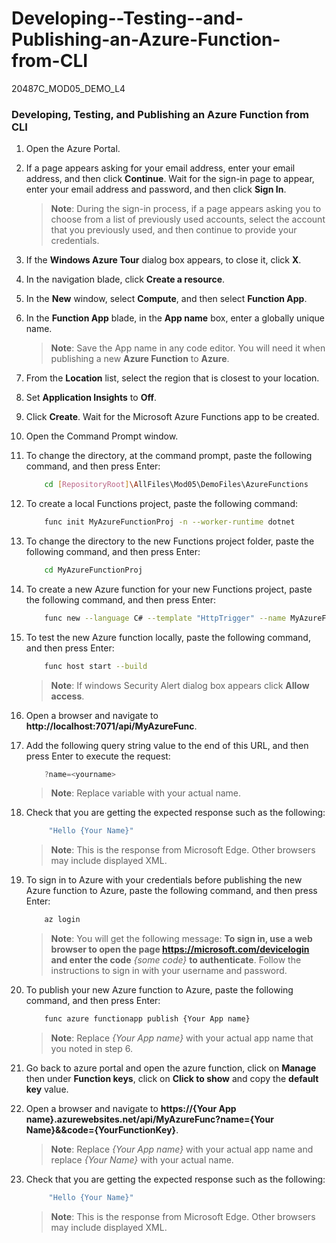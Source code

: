 # Developing--Testing--and-Publishing-an-Azure-Function-from-CLI
20487C_MOD05_DEMO_L4


### Developing, Testing, and Publishing an Azure Function from CLI

1. Open the Azure Portal.

2. If a page appears asking for your email address, enter your email address, and then click **Continue**. Wait for the sign-in page to appear, enter your email address and password, and then click **Sign In**.

   >**Note**: During the sign-in process, if a page appears asking you to choose from a list of previously used accounts, select the account that you previously used, and then continue to provide your credentials.

3. If the **Windows Azure Tour** dialog box appears, to close it, click **X**.

4. In the navigation blade, click **Create a resource**. 

5. In the **New** window, select **Compute**, and then select **Function App**.

6. In the **Function App** blade, in the **App name** box, enter a globally unique name.

   >**Note**: Save the App name in any code editor. You will need it when publishing a new **Azure Function** to **Azure**.

7. From the **Location** list, select the region that is closest to your location.

8. Set **Application Insights** to **Off**.

9. Click **Create**. Wait for the Microsoft Azure Functions app to be created.

10. Open the Command Prompt window.

11. To change the directory, at the command prompt, paste the following command, and then press Enter:

    ```bash
        cd [RepositoryRoot]\AllFiles\Mod05\DemoFiles\AzureFunctions
    ```

12. To create a local Functions project, paste the following command:

    ```bash
        func init MyAzureFunctionProj -n --worker-runtime dotnet
    ```

13. To change the directory to the new Functions project folder, paste the following command, and then press Enter:

    ```bash
        cd MyAzureFunctionProj
    ```

14. To create a new Azure function for your new Functions project, paste the following command, and then press Enter:

    ```bash
        func new --language C# --template "HttpTrigger" --name MyAzureFunc
    ```

15. To test the new Azure function locally, paste the following command, and then press Enter:

    ```bash
        func host start --build
    ```

    > **Note**: If windows Security Alert dialog box appears click **Allow access**.

16. Open a browser and navigate to **http://localhost:7071/api/MyAzureFunc**.

17. Add the following query string value to the end of this URL, and then press Enter to execute the request:

    ```cs
        ?name=<yourname>
    ```

    >**Note**: Replace *<yourname>* variable with your actual name.

18. Check that you are getting the expected response such as the following:

    ```cs
         "Hello {Your Name}"
    ```

      >**Note**: This is the response from Microsoft Edge. Other browsers may include displayed XML.       

19. To sign in to Azure with your credentials before publishing the new Azure function to Azure, paste the following command, and then press Enter:

    ```bash
        az login
    ```

    >**Note**: You will get the following message: **To sign in, use a web browser to open the page https://microsoft.com/devicelogin and enter the code** *{some code}* **to authenticate**. Follow the instructions to sign in with your username and password.

20. To publish your new Azure function to Azure, paste the following command, and then press Enter:

    ```bash
        func azure functionapp publish {Your App name}
    ```

    >**Note**: Replace *{Your App name}* with your actual app name that you noted in step 6.

21. Go back to azure portal and open the azure function, click on **Manage** then under **Function keys**, click on **Click to show** and copy the **default key** value.

22. Open a browser and navigate to **https://{Your App name}.azurewebsites.net/api/MyAzureFunc?name={Your Name}&&code={YourFunctionKey}**.

    >**Note**: Replace *{Your App name}* with your actual app name and replace *{Your Name}* with your actual name.

23. Check that you are getting the expected response such as the following:

    ```cs
         "Hello {Your Name}"
    ```

      >**Note**: This is the response from Microsoft Edge. Other browsers may include displayed XML.  


​     
